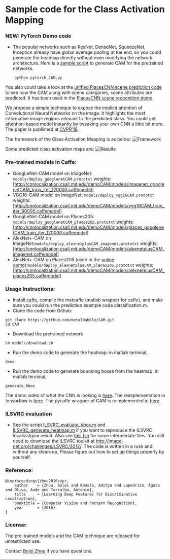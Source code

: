 # Sample code for the Class Activation Mapping

### NEW: PyTorch Demo code
* The popular networks such as ResNet, DenseNet, SqueezeNet, Inception already have global average pooling at the end, so you could generate the heatmap directly without even modifying the network architecture. Here is a [sample script](pytorch_CAM.py) to generate CAM for the pretrained networks.
```
    python pytorch_CAM.py
```
You also could take a look at the [unified PlacesCNN scene prediction code](https://github.com/CSAILVision/places365/blob/master/run_placesCNN_unified.py) to see how the CAM along with scene categories, scene attributes are predicted. It has been used in the [PlacesCNN scene recognition demo](http://places2.csail.mit.edu/demo.html).



We propose a simple technique to expose the implicit attention of Convolutional Neural Networks on the image. It highlights the most informative image regions relevant to the predicted class. You could get attention-based model instantly by tweaking your own CNN a little bit more. The paper is published at [CVPR'16](http://arxiv.org/pdf/1512.04150.pdf).

The framework of the Class Activation Mapping is as below:
![Framework](http://cnnlocalization.csail.mit.edu/framework.jpg)

Some predicted class activation maps are:
![Results](http://cnnlocalization.csail.mit.edu/example.jpg)

### Pre-trained models in Caffe:
* GoogLeNet-CAM model on ImageNet: ```models/deploy_googlenetCAM.prototxt``` weights:[http://cnnlocalization.csail.mit.edu/demoCAM/models/imagenet_googlenetCAM_train_iter_120000.caffemodel]
* VGG16-CAM model on ImageNet: ```models/deploy_vgg16CAM.prototxt``` weights:[http://cnnlocalization.csail.mit.edu/demoCAM/models/vgg16CAM_train_iter_90000.caffemodel]
* GoogLeNet-CAM model on Places205: ```models/deploy_googlenetCAM_places205.prototxt``` weights:[http://cnnlocalization.csail.mit.edu/demoCAM/models/places_googlenetCAM_train_iter_120000.caffemodel]
* AlexNet+-CAM on ImageNet:```models/deploy_alexnetplusCAM_imagenet.prototxt``` weights:[http://cnnlocalization.csail.mit.edu/demoCAM/models/alexnetplusCAM_imagenet.caffemodel]
* AlexNet+-CAM on Places205 (used in the [online demo](http://places.csail.mit.edu/demo.html)):```models/deploy_alexnetplusCAM_places205.prototxt``` weights:[http://cnnlocalization.csail.mit.edu/demoCAM/models/alexnetplusCAM_places205.caffemodel]

### Usage Instructions:
* Install [caffe](https://github.com/BVLC/caffe), compile the matcaffe (matlab wrapper for caffe), and make sure you could run the prediction example code classification.m.
* Clone the code from Github:
```
git clone https://github.com/metalbubble/CAM.git
cd CAM
```
* Download the pretrained network
```
sh models/download.sh
```
* Run the demo code to generate the heatmap: in matlab terminal, 
```
demo
```
* Run the demo code to generate bounding boxes from the heatmap: in matlab terminal,
```
generate_bbox
```

The demo video of what the CNN is looking is [here](https://www.youtube.com/watch?v=fZvOy0VXWAI). The reimplementation in tensorflow is [here](https://github.com/jazzsaxmafia/Weakly_detector). The pycaffe wrapper of CAM is reimplemented at [here](https://github.com/gcucurull/CAM-Python).

### ILSVRC evaluation

* See the script [ILSVRC_evaluate_bbox.m](ILSVRC_evaluate_bbox.m) and [ILSVRC_generate_heatmap.m](ILSVRC_generate_heatmap.m) if you want to reproduce the ILSVRC localizatgion result. Also see [this file](http://cnnlocalization.csail.mit.edu/ILSVRC_evaluation_raw.tar.gz) for some intermedate files. You still need to download the ILSVRC toolkit at http://image-net.org/challenges/LSVRC/2012/. The code is written in a rush and without any clean-up, Please figure out how to set up things
  properly by yourself.

### Reference:
```
@inproceedings{zhou2016cvpr,
    author    = {Zhou, Bolei and Khosla, Aditya and Lapedriza, Agata and Oliva, Aude and Torralba, Antonio},
    title     = {Learning Deep Features for Discriminative Localization},
    booktitle = {Computer Vision and Pattern Recognition},
    year      = {2016}
}
```
### License:
The pre-trained models and the CAM technique are released for unrestricted use.

Contact [Bolei Zhou](http://people.csail.mit.edu/bzhou/) if you have questions.
    
